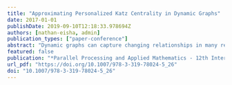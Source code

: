 ```yaml
---
title: "Approximating Personalized Katz Centrality in Dynamic Graphs"
date: 2017-01-01
publishDate: 2019-09-10T12:18:33.978694Z
authors: [nathan-eisha, admin]
publication_types: ["paper-conference"]
abstract: "Dynamic graphs can capture changing relationships in many real datasets that evolve over time. One of the most basic questions about networks is the identification of the “most important” vertices in a network. Measures of vertex importance called centrality measures are used to rank vertices in a graph. In this work, we focus on Katz Centrality. Typically, scores are calculated through linear algebra but in this paper we present an new alternative, agglomerative method of calculating Katz scores and extend it for dynamic graphs. We show that our static algorithm is several orders of magnitude faster than the typical linear algebra approach while maintaining good quality of the scores. Furthermore, our dynamic graph algorithm is faster than pure static recomputation every time the graph changes and maintains high recall of the highly ranked vertices on both synthetic and real graphs."
featured: false
publication: "*Parallel Processing and Applied Mathematics - 12th International Conference, PPAM 2017, Lublin, Poland, September 10-13, 2017, Revised Selected Papers, Part I*"
url_pdf: "https://doi.org/10.1007/978-3-319-78024-5_26"
doi: "10.1007/978-3-319-78024-5_26"
---
```


